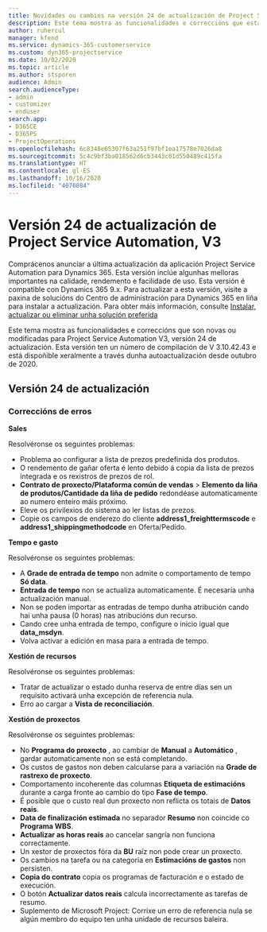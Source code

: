 ```yaml
---
title: Novidades ou cambios na versión 24 de actualización de Project Service Automation, V3
description: Este tema mostra as funcionalidades e correccións que están dispoñibles la versión 24 de actualización de Project Service Automation, V3.
author: ruhercul
manager: kfend
ms.service: dynamics-365-customerservice
ms.custom: dyn365-projectservice
ms.date: 10/02/2020
ms.topic: article
ms.author: stsporen
audience: Admin
search.audienceType:
- admin
- customizer
- enduser
search.app:
- D365CE
- D365PS
- ProjectOperations
ms.openlocfilehash: 6c8348e65307f63a251f97bf1ea17578e7026da8
ms.sourcegitcommit: 5c4c9bf3ba018562d6cb3443c01d550489c415fa
ms.translationtype: HT
ms.contentlocale: gl-ES
ms.lasthandoff: 10/16/2020
ms.locfileid: "4076084"
---
```

# <a name="project-service-automation-update-release-24-v3"></a>Versión 24 de actualización de Project Service Automation, V3

Comprácenos anunciar a última actualización da aplicación Project Service Automation para Dynamics 365. Esta versión inclúe algunhas melloras importantes na calidade, rendemento e facilidade de uso. Esta versión é compatible con Dynamics 365 9.x. Para actualizar a esta versión, visite a paxina de solucións do Centro de administración para Dynamics 365 en liña para instalar a actualización. Para obter máis información, consulte [Instalar, actualizar ou eliminar unha solución preferida](https://docs.microsoft.com/power-platform/admin/install-remove-preferred-solution)

Este tema mostra as funcionalidades e correccións que son novas ou modificadas para Project Service Automation V3, versión 24 de actualización. Esta versión ten un número de compilación de V 3.10.42.43 e está dispoñible xeralmente a través dunha autoactualización desde outubro de 2020.

## <a name="update-release-24"></a>Versión 24 de actualización

### <a name="bug-fixes"></a>Correccións de erros

**Sales**

Resolvéronse os seguintes problemas:

- Problema ao configurar a lista de prezos predefinida dos produtos.
- O rendemento de gañar oferta é lento debido á copia da lista de prezos integrada e os rexistros de prezos de rol.
- **Contrato de proxecto/Plataforma común de vendas** > **Elemento da liña de produtos/Cantidade da liña de pedido** redondéase automaticamente ao numero enteiro máis próximo.
- Eleve os privilexios do sistema ao ler listas de prezos.
- Copie os campos de enderezo do cliente **address1_freighttermscode** e **address1_shippingmethodcode** en Oferta/Pedido. 


**Tempo e gasto**

Resolvéronse os seguintes problemas:

- A **Grade de entrada de tempo** non admite o comportamento de tempo **Só data**.
- **Entrada de tempo** non se actualiza automaticamente. É necesaria unha actualización manual.
- Non se poden importar as entradas de tempo dunha atribución cando hai unha pausa (0 horas) nas atribucións dun recurso.
- Cando cree unha entrada de tempo, configure o inicio igual que **data_msdyn**.
- Volva activar a edición en masa para a entrada de tempo.

**Xestión de recursos**

Resolvéronse os seguintes problemas:

- Tratar de actualizar o estado dunha reserva de entre días sen un requisito activará unha excepción de referencia nula.
- Erro ao cargar a **Vista de reconciliación**.


**Xestión de proxectos**

Resolvéronse os seguintes problemas:

- No **Programa do proxecto** , ao cambiar de **Manual** a **Automático** , gardar automaticamente non se está completando.
- Os custos de gastos non deben calcularse para a variación na **Grade de rastrexo de proxecto**.
- Comportamento incoherente das columnas **Etiqueta de estimacións** durante a carga fronte ao cambio do tipo **Fase de tempo**.
- É posible que o custo real dun proxecto non reflicta os totais de **Datos reais**.
- **Data de finalización estimada** no separador **Resumo** non coincide co **Programa WBS**.
- **Actualizar as horas reais** ao cancelar sangría non funciona correctamente.
- Un xestor de proxectos fóra da **BU** raíz non pode crear un proxecto.
- Os cambios na tarefa ou na categoría en **Estimacións de gastos** non persisten.
- **Copia do contrato** copia os programas de facturación e o estado de execución.
- O botón **Actualizar datos reais** calcula incorrectamente as tarefas de resumo.
- Suplemento de Microsoft Project: Corrixe un erro de referencia nula se algún membro do equipo ten unha unidade de recursos baleira.

